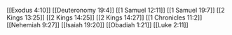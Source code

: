 [[Exodus 4:10]]
[[Deuteronomy 19:4]]
[[1 Samuel 12:11]]
[[1 Samuel 19:7]]
[[2 Kings 13:25]]
[[2 Kings 14:25]]
[[2 Kings 14:27]]
[[1 Chronicles 11:2]]
[[Nehemiah 9:27]]
[[Isaiah 19:20]]
[[Obadiah 1:21]]
[[Luke 2:11]]
